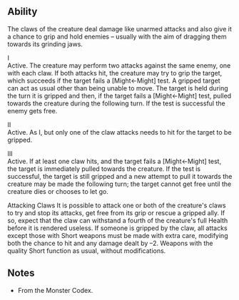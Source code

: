 ## Ability
The claws of the creature deal damage like unarmed attacks and also give it a chance to grip and hold enemies – usually with the aim of dragging them towards its grinding jaws.

I<br>Active. The creature may perform two attacks against the same enemy, one with each claw. If both attacks hit, the creature may try to grip the target, which succeeds if the target fails a \[Might←Might\] test. A gripped target can act as usual other than being unable to move. The target is held during the turn it is gripped and then, if the target fails a \[Might←Might\] test, pulled towards the creature during the following turn. If the test is successful the enemy gets free.

II<br>Active. As I, but only one of the claw attacks needs to hit for the target to be gripped.

III<br>Active. If at least one claw hits, and the target fails a \[Might←Might\] test, the target is immediately pulled towards the creature. If the test is successful, the target is still gripped and a new attempt to pull it towards the creature may be made the following turn; the target cannot get free until the creature dies or chooses to let go.

Attacking Claws It is possible to attack one or both of the creature's claws to try and stop its attacks, get free from its grip or rescue a gripped ally. If so, expect that the claw can withstand a fourth of the creature's full Health before it is rendered useless. If someone is gripped by the claw, all attacks except those with Short weapons must be made with extra care, modifying both the chance to hit and any damage dealt by –2. Weapons with the quality Short function as usual, without modifications.
## Notes
* From the Monster Codex.